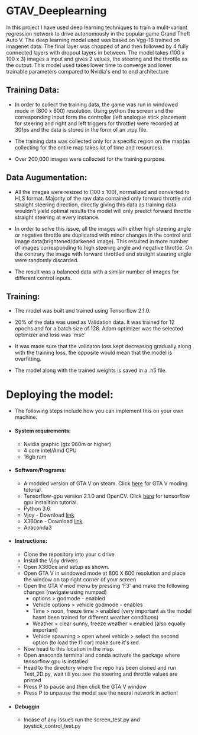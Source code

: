 # GTAV_Deeplearning
In this project I have used deep learning techniques to train a mulit-variant regression network to drive autonomously
in the popular game Grand Theft Auto V. The deep learning model used was based on Vgg-16 trained on imagenet data.
The final layer was chopped of and then followed by 4 fully connected layers with dropout layers in between. The model takes
(100 x 100 x 3) images a input and gives 2 values, the steering and the throttle as the output. This model used takes lower time to 
converge and lower trainable parameters compared to Nvidia's end to end architecture

## Training Data:
+ In order to collect the training data, the game was run in windowed mode in (800 x 600) resolution. Using python the screen and 
the corresponding input form the controller (left analogue stick placement for steering and right and left triggers for throttle) were recorded at 30fps
and the data is stored in the form of an .npy file. 

* The training data was collected only for a specific region on the map(as collecting for the entire map takes lot of time and resources). 

* Over 200,000 images were collected for the training purpose.

## Data Augumentation:
* All the images were resized to (100 x 100), normalized and converted to HLS format. Majority of the raw data contained only forward throttle and
straight steering direction, directly giving this data as training data wouldn't yield optimal results the model will only predict forward throttle 
straight steering at every instance.

* In order to solve this issue, all the images with either high steering angle or negative throttle are duplicated
with minor changes in the control and image data(brightened/darkened image). This resulted in more number of images corresponding to high steering angle 
and negative throttle. On the contrary the image with forward throttled and straight steering angle were randomly discarded. 

* The result was a balanced data with a similar number of images for different control inputs.

## Training:
* The model was built and trained using Tensorflow 2.1.0.

* 20% of the data was used as Validation data. It was trained for 12 epochs and for a batch size of 128.
Adam optimizer was the selected optimizer and loss was 'mse'

* It was made sure that the validaton loss kept decreasing gradually along with the training loss, the opposite would mean that the model is overfitting.

+ The model along with the trained weights is saved in a .h5 file.

# Deploying the model:
+ The following steps include how you can implement this on your own machine.

+ #### System requirements:
  + Nvidia graphic (gtx 960m or higher)
  + 4 core intel/Amd CPU
  + 16gb ram
  
+ #### Software/Programs:
  + A modded version of GTA V on steam. Click [here](https://www.youtube.com/watch?v=9zwLiurObSU) for GTA V moding tutorial.
  + Tensorflow-gpu version 2.1.0 and OpenCV. Click [here](https://www.youtube.com/watch?v=xQVOaTUm9lM) for tensorflow gpu installtion tutorial.
  + Python 3.6
  + Vjoy - Download [link](http://vjoystick.sourceforge.net/site/index.php/download-a-install/download)
  + X360ce - Download [link](https://www.x360ce.com/)
  + Anaconda3
+ #### Instructions:
  + Clone the repository into your c drive
  + Install the Vjoy drivers
  + Open X360ce and setup as shown.
  + Open GTA V in windowed mode at 800 X 600 resolution and place the window on top right corner of your screen
  + Open the GTA V mod menu by pressing 'F3' and make the following changes (navigate using numpad)
    + options > godmode - enabled
    + Vehicle options > vehicle godmode - enables
    + Time > noon, freeze time > enabled (very important as the model hasnt been trained for different weather conditions)
    + Weather > clear sunny, freeze weather > enabled (also equally important)
    + Vehicle spawning > open wheel vehicle > select the second option (to load the f1 car) make sure it's red.
   + Now head to this location in the map.
   + Open anaconda terminal and conda activate the package where tensorflow gpu is installed
   + Head to the directory where the repo has been cloned and run Test_2D.py, wait till you see the steering and throttle values are printed
   + Press P to pause and then click the GTA V window
   + Press P to unpause the model see the neural network in action!
 + #### Debuggin
   + Incase of any issues run the screen_test.py and joystick_control_test.py
 
 




